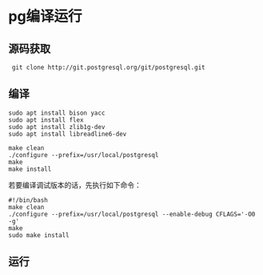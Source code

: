 # pg编译运行

## 源码获取

```shell
 git clone http://git.postgresql.org/git/postgresql.git
```

## 编译

```shell
sudo apt install bison yacc 
sudo apt install flex
sudo apt install zlib1g-dev
sudo apt install libreadline6-dev
```

```shell
make clean
./configure --prefix=/usr/local/postgresql
make
make install
```

若要编译调试版本的话，先执行如下命令：

```shell
#!/bin/bash
make clean
./configure --prefix=/usr/local/postgresql --enable-debug CFLAGS='-O0 -g'
make
sudo make install
```

## 运行





